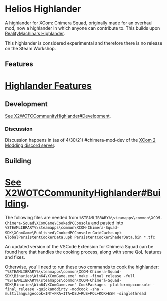 # Helios Highlander

A highlander for XCom: Chimera Squad, originally made for an overhaul mod, now a highlander in which anyone can contribute to. This builds upon [RealityMachina's Highlander](https://github.com/RealityMachina/ChimeraSquadHighlander).

This highlander is considered experimental and therefore there is no release on the Steam Workshop.

## Features
# [Highlander Features](https://github.com/E3245/HeliosHighlander/wiki/Features)

## Development
[See X2WOTCCommunityHighlander#Development](https://github.com/X2CommunityCore/X2WOTCCommunityHighlander/#development).

### Discussion
Discussion happens in (as of 4/30/21) #chimera-mod-dev of the [XCom 2 Modding discord server](https://discordapp.com/invite/vvsXvs3).

## Building
# [See X2WOTCCommunityHighlander#Building](https://github.com/X2CommunityCore/X2WOTCCommunityHighlander#cooking-a-final-release-manual-method).

The following files are needed from `%STEAMLIBRARY%\steamapps\common\XCOM-Chimera-Squad\XComGame\CookedPCConsole` and pasted into `%STEAMLIBRARY%\steamapps\common\XCOM-Chimera-Squad-SDK\XComGame\Published\CookedPCConsole`: 
`GuidCache.upk
GlobalPersistentCookerData.upk
PersistentCookerShaderData.bin
*.tfc`

An updated version of the VSCode Extension for Chimera Squad can be found [here](https://github.com/X2CommunityCore/VSCode-Extension) that handles the cooking process, along with some QoL features and fixes.

Otherwise, you'll need to run these two commands to cook the highlander:
`"%STEAMLIBRARY%\steamapps\common\XCOM-Chimera-Squad-SDK\Binaries\Win64\XComGame.exe" make -final_release -full
"%STEAMLIBRARY%\steamapps\common\XCOM-Chimera-Squad-SDK\Binaries\Win64\XComGame.exe" CookPackages -platform=pcconsole -final_release -quickanddirty -modcook -sha -multilanguagecook=INT+FRA+ITA+DEU+RUS+POL+KOR+ESN -singlethread
`
